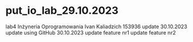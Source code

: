 # put_io_lab_29.10.2023
lab4 Inżyneria Oprogramowania
Ivan Kaliadzich 153936
update 30.10.2023
update using GitHub 30.10.2023
update feature nr1
update feature nr2
